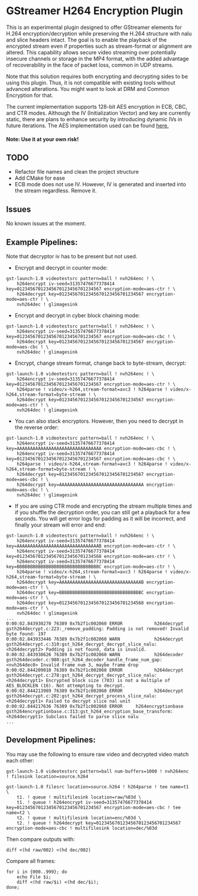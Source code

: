 # GStreamer H264 Encryption Plugin
This is an experimental plugin designed to offer GStreamer elements for H.264 encryption/decryption while preserving the H.264 structure with nalu and slice headers intact.
The goal is to enable the playback of the encrypted stream even if properties such as stream-format or alignment are altered.
This capability allows secure video streaming over potentially insecure channels or storage in the MP4 format, with the added advantage of recoverability in the face of packet loss, common in UDP streams.

Note that this solution requires both encrypting and decrypting sides to be using this plugin. Thus, it is not compatible with existing tools without advanced alterations. You might want to look at DRM and Common Encryption for that.

The current implementation supports 128-bit AES encryption in ECB, CBC, and CTR modes. Although the IV (Initialization Vector) and key are currently static, there are plans to enhance security by introducing dynamic IVs in future iterations. The AES implementation used can be found [here.](https://github.com/kokke/tiny-AES-c/tree/master "Tiny AES C")

#### Note: Use it at your own risk!

## TODO
- Refactor file names and clean the project structure
- Add CMake for ease
- ECB mode does not use IV. However, IV is generated and inserted into the stream regardless. Remove it.

## Issues
No known issues at the moment.

## Example Pipelines:
Note that decryptor iv has to be present but not used.

- Encrypt and decrypt in counter mode:
```
gst-launch-1.0 videotestsrc pattern=ball ! nvh264enc ! \
    h264encrypt iv-seed=31357476677378414 key=01234567012345670123456701234567 encryption-mode=aes-ctr ! \
    h264decrypt key=01234567012345670123456701234567 encryption-mode=aes-ctr ! \
    nvh264dec ! glimagesink
```
- Encrypt and decrypt in cyber block chaining mode:
```
gst-launch-1.0 videotestsrc pattern=ball ! nvh264enc ! \
    h264encrypt iv-seed=31357476677378414 key=01234567012345670123456701234567 encryption-mode=aes-cbc ! \
    h264decrypt key=01234567012345670123456701234567 encryption-mode=aes-cbc ! \
    nvh264dec ! glimagesink
```
- Encrypt, change stream format, change back to byte-stream, decrypt:
```
gst-launch-1.0 videotestsrc pattern=ball ! nvh264enc ! \
    h264encrypt iv-seed=31357476677378414 key=01234567012345670123456701234567 encryption-mode=aes-ctr ! \
    h264parse ! video/x-h264,stream-format=avc3 ! h264parse ! video/x-h264,stream-format=byte-stream ! \
    h264decrypt key=01234567012345670123456701234567 encryption-mode=aes-ctr ! \
    nvh264dec ! glimagesink
```
- You can also stack encryptors. However, then you need to decrypt in the reverse order:
```
gst-launch-1.0 videotestsrc pattern=ball ! nvh264enc ! \
    h264encrypt iv-seed=31357476677378414 key=AAAAAAAAAAAAAAAAAAAAAAAAAAAAAAAA encryption-mode=aes-cbc ! \
    h264encrypt iv-seed=31357476677378414 key=01234567012345670123456701234567 encryption-mode=aes-cbc ! \
    h264parse ! video/x-h264,stream-format=avc3 ! h264parse ! video/x-h264,stream-format=byte-stream ! \
    h264decrypt key=01234567012345670123456701234567 encryption-mode=aes-cbc ! \
    h264decrypt key=AAAAAAAAAAAAAAAAAAAAAAAAAAAAAAAA encryption-mode=aes-cbc ! \
    nvh264dec ! glimagesink
```
- If you are using CTR mode and encrypting the stream multiple times and if you shuffle the decryption order, you can still get a playback for a few seconds. You will get error logs for padding as it will be incorrect, and finally your stream will error and end:
```
gst-launch-1.0 videotestsrc pattern=ball ! nvh264enc ! \
    h264encrypt iv-seed=31357476677378414 key=AAAAAAAAAAAAAAAAAAAAAAAAAAAAAAAB encryption-mode=aes-ctr ! \
    h264encrypt iv-seed=31357476677378414 key=01234567012345670123456701234568 encryption-mode=aes-ctr ! \
    h264encrypt iv-seed=31357476677378414 key=BBBBBBBBBBBBBBBBBBBBBBBBBBBBBBBC encryption-mode=aes-ctr ! \
    h264parse ! video/x-h264,stream-format=avc3 ! h264parse ! video/x-h264,stream-format=byte-stream ! \
    h264decrypt key=AAAAAAAAAAAAAAAAAAAAAAAAAAAAAAAB encryption-mode=aes-ctr ! \
    h264decrypt key=BBBBBBBBBBBBBBBBBBBBBBBBBBBBBBBC encryption-mode=aes-ctr ! \
    h264decrypt key=01234567012345670123456701234568 encryption-mode=aes-ctr ! \
    nvh264dec ! glimagesink
...
0:00:02.843930270 76389 0x7b2f1c002060 ERROR            h264decrypt gsth264decrypt.c:223:_remove_padding: Padding is not removed! Invalid byte found: 197
0:00:02.843933446 76389 0x7b2f1c002060 WARN             h264decrypt gsth264decrypt.c:310:gst_h264_decrypt_decrypt_slice_nalu:<h264decrypt2> Padding is not found, data is invalid.
0:00:02.843938626 76389 0x7b2f1c002060 WARN             h264decoder gsth264decoder.c:980:gst_h264_decoder_handle_frame_num_gap:<nvh264dec0> Invalid frame num 3, maybe frame drop
0:00:02.844209010 76389 0x7b2f1c002060 ERROR            h264decrypt gsth264decrypt.c:278:gst_h264_decrypt_decrypt_slice_nalu:<h264decrypt1> Encrypted block size (703) is not a multiple of AES_BLOCKLEN (16). Not attempting to decrypt.
0:00:02.844213989 76389 0x7b2f1c002060 ERROR            h264decrypt gsth264decrypt.c:202:gst_h264_decrypt_process_slice_nalu:<h264decrypt1> Failed to decrypt slice nal unit
0:00:02.844217636 76389 0x7b2f1c002060 ERROR     h264encryptionbase gsth264encryptionbase.c:313:gst_h264_encryption_base_transform:<h264decrypt1> Subclass failed to parse slice nalu
...
```
## Development Pipelines:
You may use the following to ensure raw video and decrypted video match each other:


```
gst-launch-1.0 videotestsrc pattern=ball num-buffers=1000 ! nvh264enc ! filesink location=source.h264

gst-launch-1.0 filesrc location=source.h264 ! h264parse ! tee name=t1 \
    t1. ! queue ! multifilesink location=raw/%03d \
    t1. ! queue ! h264encrypt iv-seed=31357476677378414 key=01234567012345670123456701234567 encryption-mode=aes-cbc ! tee name=t2 \
    t2. ! queue ! multifilesink location=enc/%03d \
    t2. ! queue ! h264decrypt key=01234567012345670123456701234567 encryption-mode=aes-cbc ! multifilesink location=dec/%03d
```
Then compare outputs with:
```
diff <(hd raw/002) <(hd dec/002)
```
Compare all frames:
```
for i in {000..999}; do
    echo File $i;
    diff <(hd raw/$i) <(hd dec/$i);
done;
```
